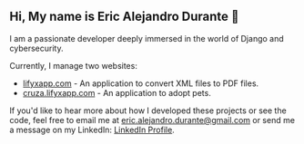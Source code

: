 ## Hi, My name is Eric Alejandro Durante 👋

I am a passionate developer deeply immersed in the world of Django and cybersecurity.

Currently, I manage two websites:

- [lifyxapp.com](https://lifyxapp.com) - An application to convert XML files to PDF files.
- [cruza.lifyxapp.com](https://cruza.lifyxapp.com) - An application to adopt pets.

If you'd like to hear more about how I developed these projects or see the code, feel free to email me at eric.alejandro.durante@gmail.com or send me a message on my LinkedIn: [LinkedIn Profile](https://www.linkedin.com/in/eric-alejandro-durante-971a77233/).



<!--
**EricAlejandroDurante/EricAlejandroDurante** is a ✨ _special_ ✨ repository because its `README.md` (this file) appears on your GitHub profile.

Here are some ideas to get you started:

- 🔭 I’m currently working on ...
- 🌱 I’m currently learning ...
- 👯 I’m looking to collaborate on ...
- 🤔 I’m looking for help with ...
- 💬 Ask me about ...
- 📫 How to reach me: ...
- 😄 Pronouns: ...
- ⚡ Fun fact: ...
-->

